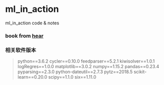 # ml_in_action
ml_in_action code &amp; notes

### book from [hear](https://github.com/zhsama/cs-books/blob/master/Python/Python%20%E6%9C%BA%E5%99%A8%E5%AD%A6%E4%B9%A0/%E6%9C%BA%E5%99%A8%E5%AD%A6%E4%B9%A0%E5%AE%9E%E6%88%98.pdf)

### 相关软件版本
>python==3.6.2
>cycler==0.10.0
>feedparser==5.2.1
>kiwisolver==1.0.1
>logRegres==1.0.0
>matplotlib==3.0.2
>numpy==1.15.2
>pandas==0.23.4
>pyparsing==2.3.0
>python-dateutil==2.7.3
>pytz==2018.5
>scikit-learn==0.20.0
>scipy==1.1.0
>six==1.11.0
